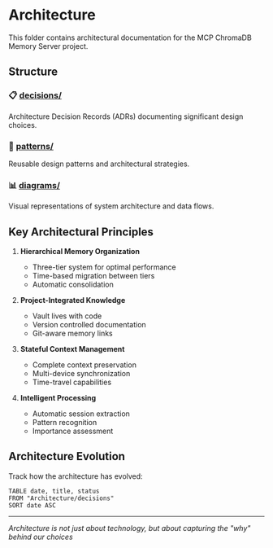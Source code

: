 # Architecture

This folder contains architectural documentation for the MCP ChromaDB Memory Server project.

## Structure

### 📋 [decisions/](./decisions)
Architecture Decision Records (ADRs) documenting significant design choices.

### 🎨 [patterns/](./patterns)
Reusable design patterns and architectural strategies.

### 📊 [diagrams/](./diagrams)
Visual representations of system architecture and data flows.

## Key Architectural Principles

1. **Hierarchical Memory Organization**
   - Three-tier system for optimal performance
   - Time-based migration between tiers
   - Automatic consolidation

2. **Project-Integrated Knowledge**
   - Vault lives with code
   - Version controlled documentation
   - Git-aware memory links

3. **Stateful Context Management**
   - Complete context preservation
   - Multi-device synchronization
   - Time-travel capabilities

4. **Intelligent Processing**
   - Automatic session extraction
   - Pattern recognition
   - Importance assessment

## Architecture Evolution

Track how the architecture has evolved:
```dataview
TABLE date, title, status
FROM "Architecture/decisions"
SORT date ASC
```

---
*Architecture is not just about technology, but about capturing the "why" behind our choices*